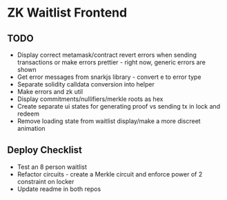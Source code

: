 # ZK Waitlist Frontend

## TODO
- Display correct metamask/contract revert errors when sending transactions or make errors prettier - right now, generic errors are shown
- Get error messages from snarkjs library - convert e to error type
- Separate solidity calldata conversion into helper
- Make errors and zk util
- Display commitments/nullifiers/merkle roots as hex
- Create separate ui states for generating proof vs sending tx in lock and redeem
- Remove loading state from waitlist display/make a more discreet animation

## Deploy Checklist
- Test an 8 person waitlist
- Refactor circuits - create a Merkle circuit and enforce power of 2 constraint on locker
- Update readme in both repos